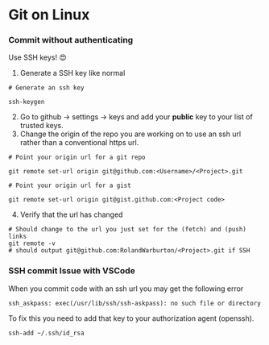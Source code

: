 # Git on Linux

### Commit without authenticating
Use SSH keys! 😍

1. Generate a SSH key like normal
```
# Generate an ssh key

ssh-keygen
```
2. Go to github -> settings -> keys and add your **public** key to your list of trusted keys.
3. Change the origin of the repo you are working on to use an ssh url rather than a conventional https url.

```
# Point your origin url for a git repo

git remote set-url origin git@github.com:<Username>/<Project>.git
```

```
# Point your origin url for a gist

git remote set-url origin git@gist.github.com:<Project code>
```

4. Verify that the url has changed
```
# Should change to the url you just set for the (fetch) and (push) links
git remote -v
# should output git@github.com:RolandWarburton/<Project>.git if SSH
```

### SSH commit Issue with VSCode
When you commit code with an ssh url you may get the following error
```
ssh_askpass: exec(/usr/lib/ssh/ssh-askpass): no such file or directory
```

To fix this you need to add that key to your authorization agent (openssh).

```
ssh-add ~/.ssh/id_rsa
```
